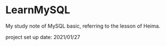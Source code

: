 # LearnMySQL
My study note of MySQL basic, referring to the lesson of Heima.

project set up date: 2021/01/27